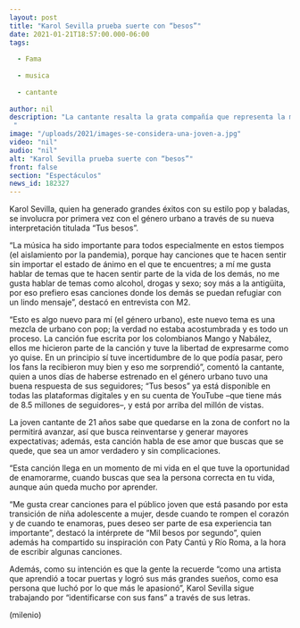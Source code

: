 ```yaml
---
layout: post
title: "Karol Sevilla prueba suerte con “besos”"
date: 2021-01-21T18:57:00.000-06:00
tags:
  
  - Fama
  
  - musica
  
  - cantante
  
author: nil
description: "La cantante resalta la grata compañía que representa la música en tiempos como la pandemia.  "
image: "/uploads/2021/images-se-considera-una-joven-a.jpg"
video: "nil"
audio: "nil"
alt: "Karol Sevilla prueba suerte con “besos”"
front: false
section: "Espectáculos"
news_id: 182327
---
```


Karol Sevilla, quien ha generado grandes éxitos con su estilo pop y baladas, se involucra por primera vez con el género urbano a través de su nueva interpretación titulada “Tus besos”. 

“La música ha sido importante para todos especialmente en estos tiempos (el aislamiento por la pandemia), porque hay canciones que te hacen sentir sin importar el estado de ánimo en el que te encuentres; a mí me gusta hablar de temas que te hacen sentir parte de la vida de los demás, no me gusta hablar de temas como alcohol, drogas y sexo; soy más a la antigüita, por eso prefiero esas canciones donde los demás se puedan refugiar con un lindo mensaje”, destacó en entrevista con M2.  

“Esto es algo nuevo para mí (el género urbano), este nuevo tema es una mezcla de urbano con pop; la verdad no estaba acostumbrada y es todo un proceso. La canción fue escrita por los colombianos Mango y Nabález, ellos me hicieron parte de la canción y tuve la libertad de expresarme como yo quise. En un principio sí tuve incertidumbre de lo que podía pasar, pero los fans la recibieron muy bien y eso me sorprendió”, comentó la cantante, quien a unos días de haberse estrenado en el género urbano tuvo una buena respuesta de sus seguidores; “Tus besos” ya está disponible en todas las plataformas digitales y en su cuenta de YouTube –que tiene más de 8.5 millones de seguidores–, y está por arriba del millón de vistas. 

La joven cantante de 21 años sabe que quedarse en la zona de confort no la permitirá avanzar, así que busca reinventarse y generar mayores expectativas; además, esta canción habla de ese amor que buscas que se quede, que sea un amor verdadero y sin complicaciones. 

“Esta canción llega en un momento de mi vida en el que tuve la oportunidad de enamorarme, cuando buscas que sea la persona correcta en tu vida, aunque aún queda mucho por aprender. 

“Me gusta crear canciones para el público joven que está pasando por esta transición de niña adolescente a mujer, desde cuando te rompen el corazón y de cuando te enamoras, pues deseo ser parte de esa experiencia tan importante”, destacó la intérprete de “Mil besos por segundo”, quien además ha compartido su inspiración con Paty Cantú y Río Roma, a la hora de escribir algunas canciones. 

Además, como su intención es que la gente la recuerde “como una artista que aprendió a tocar puertas y logró sus más grandes sueños, como esa persona que luchó por lo que más le apasionó”, Karol Sevilla sigue trabajando por “identificarse con sus fans” a través de sus letras. 

(milenio)
